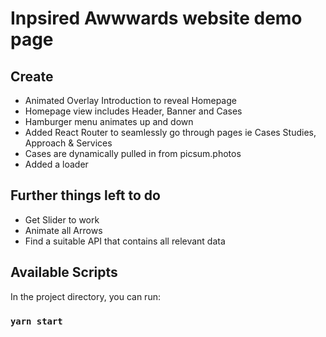 # Inpsired Awwwards website demo page

## Create

- Animated Overlay Introduction to reveal Homepage
- Homepage view includes Header, Banner and Cases
- Hamburger menu animates up and down
- Added React Router to seamlessly go through pages ie Cases Studies, Approach & Services
- Cases are dynamically pulled in from picsum.photos
- Added a loader

## Further things left to do

- Get Slider to work
- Animate all Arrows
- Find a suitable API that contains all relevant data

## Available Scripts

In the project directory, you can run:

### `yarn start`
